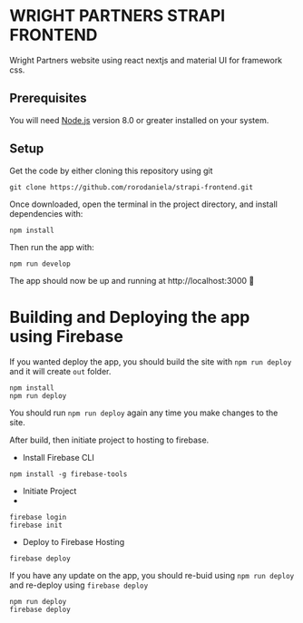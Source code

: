 # WRIGHT PARTNERS STRAPI FRONTEND

Wright Partners website using react nextjs and material UI for framework css.

## Prerequisites

You will need [Node.js](https://nodejs.org) version 8.0 or greater installed on your system.

## Setup

Get the code by either cloning this repository using git

```
git clone https://github.com/rorodaniela/strapi-frontend.git
```

Once downloaded, open the terminal in the project directory, and install dependencies with:

```
npm install
```
Then run the app with:

```
npm run develop
```

The app should now be up and running at http://localhost:3000 🚀

# Building and Deploying the app using Firebase

If you wanted deploy the app, you should build the site with `npm run deploy` and it will create `out` folder.

    npm install
    npm run deploy

You should run `npm run deploy` again any time you make changes to the site.

After build, then initiate project to hosting to firebase.

- Install Firebase CLI
```
npm install -g firebase-tools
```
- Initiate Project
-
```
firebase login
firebase init
```
- Deploy to Firebase Hosting 
```
firebase deploy
```


If you have any update on the app, you should re-buid using `npm run deploy` and re-deploy using `firebase deploy`

```
npm run deploy
firebase deploy
```






